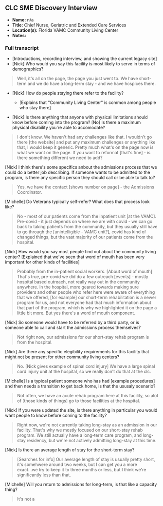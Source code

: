 ## CLC SME Discovery Interview

- **Name:** n/a
- **Title:** Chief Nurse, Geriatric and Extended Care Services
- **Location(s):** Florida VAMC Community Living Center
- **Notes:**

### Full transcript

- [Introductions, recording interview, and showing the current legacy site]
- [Nick] Who would you say this facility is most likely to serve in terms of demographics?

> Well, it's all on the page, the page you just went to. We have short-term and we do have a long-term stay - and we have hospices there.

- [Nick] How do people staying there refer to the facility?

  - [Explains that "Community Living Center" is common among people who stay  there]

- [Nick] Is there anything that anyone with physical limitations should know before coming into the program? [No] Is there a maximum physical disability you're able to accomodate?

> I don't know. We haven't had any challenges like that. I wouldn't go there [the website] and put any maximum challenges or anything like that, I would keep it generic. 
> Pretty much what's on the page now is what we want on the page. If you want to reformat [that's fine] - is there something different we need to add?

[Nick] I think there's some specifics anbout the admissions process that we could do a better job describing. If someone wants to be admitted to the program, is there any specific person they should call or be able to talk to?

> Yes, we have the contact [shows number on page] - the Admissions Coordinator.

[Michelle] Do Veterans typically self-refer? What does that process look like?

> No - most of our patients come from the inpatient unit [at the VAMC]. Pre-covid - it just depends on where we are with covid - we can go back to taking patients
> from the community, but they usually still have to go through the [unintelligible - VAMC unit?], covid has kind of changed things, but the vast majority of our
> patients come from the hospital.

[Nick] How would you say most people find out about the community living center? [Explained that we've seen that word of mouth has been very important for other kinds of facilities]

> Probably from the in-patient social workers. [About word of mouth] That's true, pre-covid we did do a few outreach [events] - mostly hospital based outreach, not really way out in 
> the community anywhere. In the hospital, more geared towards making sure providers and other people who refer here were aware of everything that we offered, [for example]
> our short-term rehabilitation is a newer program for us, and not everyone had that much information about that part of the program, which is why we highlighted
> it on the page a little bit more. But yes there's a word of mouth component.

[Nick] So someone would have to be referred by a third party, or is someone able to call and start the admissions process themselves?

> Not right now, our admissions for our short-stay rehab program is from the hospital.

[Nick] Are there any specific elegibility requirements for this facility that might not be present for other community living centers?

> No. [Nick gives example of spinal cord injury] We have a large spinal cord injury unit at the hospital, so we really don't do that at the clc.

[Michelle] Is a typical patient someone who has had [example procedures] and then needs a transition to get back home, is that the ususaly scenario?

> Not often, we have an acute rehab program here at this facility, so alot of [those kinds of things] go to those facilities at the hospital.

[Nick] If you were updated the site, is there anything in particular you would want people to know before coming to the facility?

> Right now, we're not currently taking long-stay as an admission in our facility. That's why we mostly focused on our short-stay rehab program. We still actually
> have a long-term care program, and long-stay residency, but we're not actively admitting long-stay at this time.

[Nick] Is there an average length of stay for the short-term stay?

> [Searches for info] Our average length of stay is usually pretty short, it's somehwere around two weeks, but I can get you a more exact...we try to keep it to three 
> months or less, but I think we're significantly less than that.

[Michelle] Will you return to admissions for long-term, is that like a capacity thing?

> It's not a 
